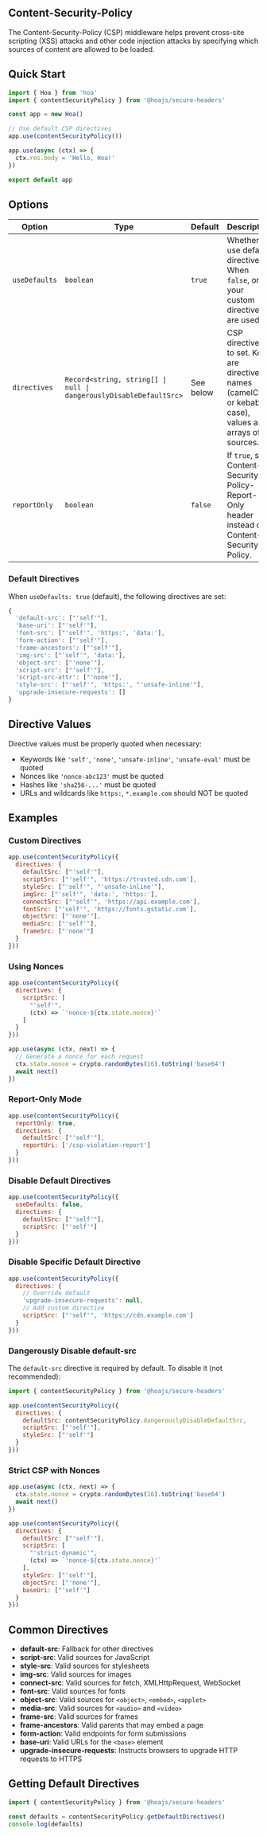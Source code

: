 ## Content-Security-Policy

The Content-Security-Policy (CSP) middleware helps prevent cross-site scripting (XSS) attacks and other code injection attacks by specifying which sources of content are allowed to be loaded.

## Quick Start

```js
import { Hoa } from 'hoa'
import { contentSecurityPolicy } from '@hoajs/secure-headers'

const app = new Hoa()

// Use default CSP directives
app.use(contentSecurityPolicy())

app.use(async (ctx) => {
  ctx.res.body = 'Hello, Hoa!'
})

export default app
```

## Options

| Option | Type | Default | Description |
| --- | --- | --- | --- |
| `useDefaults` | `boolean` | `true` | Whether to use default directives. When `false`, only your custom directives are used. |
| `directives` | `Record<string, string[] \| null \| dangerouslyDisableDefaultSrc>` | See below | CSP directives to set. Keys are directive names (camelCase or kebab-case), values are arrays of sources. |
| `reportOnly` | `boolean` | `false` | If `true`, sets Content-Security-Policy-Report-Only header instead of Content-Security-Policy. |

### Default Directives

When `useDefaults: true` (default), the following directives are set:

```js
{
  'default-src': ["'self'"],
  'base-uri': ["'self'"],
  'font-src': ["'self'", 'https:', 'data:'],
  'form-action': ["'self'"],
  'frame-ancestors': ["'self'"],
  'img-src': ["'self'", 'data:'],
  'object-src': ["'none'"],
  'script-src': ["'self'"],
  'script-src-attr': ["'none'"],
  'style-src': ["'self'", 'https:', "'unsafe-inline'"],
  'upgrade-insecure-requests': []
}
```

## Directive Values

Directive values must be properly quoted when necessary:
- Keywords like `'self'`, `'none'`, `'unsafe-inline'`, `'unsafe-eval'` must be quoted
- Nonces like `'nonce-abc123'` must be quoted
- Hashes like `'sha256-...'` must be quoted
- URLs and wildcards like `https:`, `*.example.com` should NOT be quoted

## Examples

### Custom Directives

```js
app.use(contentSecurityPolicy({
  directives: {
    defaultSrc: ["'self'"],
    scriptSrc: ["'self'", 'https://trusted.cdn.com'],
    styleSrc: ["'self'", "'unsafe-inline'"],
    imgSrc: ["'self'", 'data:', 'https:'],
    connectSrc: ["'self'", 'https://api.example.com'],
    fontSrc: ["'self'", 'https://fonts.gstatic.com'],
    objectSrc: ["'none'"],
    mediaSrc: ["'self'"],
    frameSrc: ["'none'"]
  }
}))
```

### Using Nonces

```js
app.use(contentSecurityPolicy({
  directives: {
    scriptSrc: [
      "'self'",
      (ctx) => `'nonce-${ctx.state.nonce}'`
    ]
  }
}))

app.use(async (ctx, next) => {
  // Generate a nonce for each request
  ctx.state.nonce = crypto.randomBytes(16).toString('base64')
  await next()
})
```

### Report-Only Mode

```js
app.use(contentSecurityPolicy({
  reportOnly: true,
  directives: {
    defaultSrc: ["'self'"],
    reportUri: ['/csp-violation-report']
  }
}))
```

### Disable Default Directives

```js
app.use(contentSecurityPolicy({
  useDefaults: false,
  directives: {
    defaultSrc: ["'self'"],
    scriptSrc: ["'self'"]
  }
}))
```

### Disable Specific Default Directive

```js
app.use(contentSecurityPolicy({
  directives: {
    // Override default
    'upgrade-insecure-requests': null,
    // Add custom directive
    scriptSrc: ["'self'", 'https://cdn.example.com']
  }
}))
```

### Dangerously Disable default-src

The `default-src` directive is required by default. To disable it (not recommended):

```js
import { contentSecurityPolicy } from '@hoajs/secure-headers'

app.use(contentSecurityPolicy({
  directives: {
    defaultSrc: contentSecurityPolicy.dangerouslyDisableDefaultSrc,
    scriptSrc: ["'self'"],
    styleSrc: ["'self'"]
  }
}))
```

### Strict CSP with Nonces

```js
app.use(async (ctx, next) => {
  ctx.state.nonce = crypto.randomBytes(16).toString('base64')
  await next()
})

app.use(contentSecurityPolicy({
  directives: {
    defaultSrc: ["'self'"],
    scriptSrc: [
      "'strict-dynamic'",
      (ctx) => `'nonce-${ctx.state.nonce}'`
    ],
    styleSrc: ["'self'"],
    objectSrc: ["'none'"],
    baseUri: ["'self'"]
  }
}))
```

## Common Directives

- **default-src**: Fallback for other directives
- **script-src**: Valid sources for JavaScript
- **style-src**: Valid sources for stylesheets
- **img-src**: Valid sources for images
- **connect-src**: Valid sources for fetch, XMLHttpRequest, WebSocket
- **font-src**: Valid sources for fonts
- **object-src**: Valid sources for `<object>`, `<embed>`, `<applet>`
- **media-src**: Valid sources for `<audio>` and `<video>`
- **frame-src**: Valid sources for frames
- **frame-ancestors**: Valid parents that may embed a page
- **form-action**: Valid endpoints for form submissions
- **base-uri**: Valid URLs for the `<base>` element
- **upgrade-insecure-requests**: Instructs browsers to upgrade HTTP requests to HTTPS

## Getting Default Directives

```js
import { contentSecurityPolicy } from '@hoajs/secure-headers'

const defaults = contentSecurityPolicy.getDefaultDirectives()
console.log(defaults)
```
